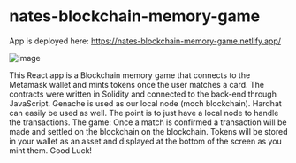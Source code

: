 # nates-blockchain-memory-game

App is deployed here: https://nates-blockchain-memory-game.netlify.app/

![image](https://user-images.githubusercontent.com/66887028/151673214-6aa6d453-ed07-4c78-86a2-774a1dfba299.png)


This React app is a Blockchain memory game that connects to the Metamask wallet and mints tokens once the user matches a card. 
The contracts were written in Solidity and connected to the back-end through JavaScript. 
Genache is used as our local node (moch blockchain). Hardhat can easily be used as well. The point is to just have a local node to handle the transactions.
The game:
Once a match is confirmed a transaction will be made and settled on the blockchain on the blockchain. Tokens will be stored in your wallet as an asset and displayed at the bottom of the screen as you mint them.
Good Luck!

